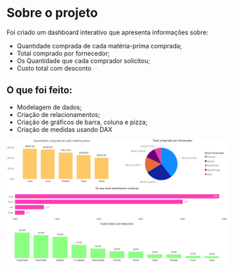 # Sobre o projeto
Foi criado um dashboard interativo que apresenta informações sobre:
- Quantidade comprada de cada matéria-prima comprada;
- Total comprado por fornecedor;
- Os Quantidade que cada comprador solicitou;
- Custo total com desconto

## O que foi feito:
- Modelagem de dados;
- Criação de relacionamentos;
- Criação de gráficos de barra, coluna e pizza;
- Criação de medidas usando DAX

![Dashboard](https://github.com/Jhon-Mota/Dashboard-de-compras/blob/main/Dashboard.png)
